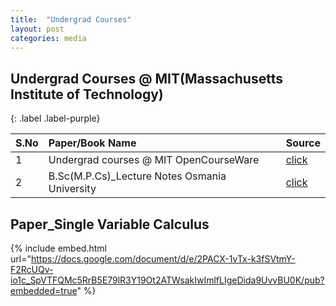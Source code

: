 ```yaml
---
title:  "Undergrad Courses"
layout: post
categories: media
---
```



## Undergrad Courses @ MIT(Massachusetts Institute of Technology) 
{: .label .label-purple}
<!--
[MIT OpenCourseWare](https://ocw.mit.edu/search/?type=course)  - [Practice notes](https://1drv.ms/u/s!Aq-y9p6cVRuOhFyZsygiSjg-9uck?e=yfkedb)

https://1drv.ms/o/s!Aq-y9p6cVRuOhBVshJoaPcSffXlM?e=6EO6vL
-->

| S.No| Paper/Book Name          | Source |
|:----|:-------------------------|:-------|
| 1   | Undergrad courses @ MIT OpenCourseWare | [click](https://ocw.mit.edu/search/?type=course)|
| 2   | B.Sc(M.P.Cs)_Lecture Notes Osmania University | [click](https://1drv.ms/o/s!Aq-y9p6cVRuOhBVshJoaPcSffXlM?e=6EO6vL)|


## Paper_Single Variable Calculus

{% include embed.html url="https://docs.google.com/document/d/e/2PACX-1vTx-k3fSVtmY-F2RcUQv-io1c_SpVTFQMc5RrB5E79lR3Y19Ot2ATWsakIwImlfLIgeDida9UvvBU0K/pub?embedded=true" %}


